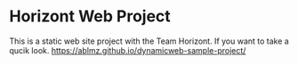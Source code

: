 # Horizont Web Project

This is a static web site project with the Team Horizont. If you want to take a qucik look.
https://ablmz.github.io/dynamicweb-sample-project/
